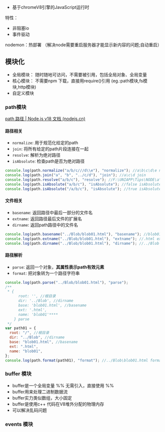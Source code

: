 - 基于chromeV8引擎的JavaScript运行时

特性：
- 非阻塞io
- 事件驱动

nodemon：热部署 （解决node需要重启服务器才能显示新内容的问题;自动重启）


## 模块化

- 全局模块： 随时随地可访问，不需要被引用，包括全局对象、全局变量 
- 核心模块： 不需要npm 下载，直接用require()引用 (eg.:path模块,fs模块,http模块)
- 自定义模块

### path模块

[path 路径 | Node.js v18 文档 (nodejs.cn)](https://nodejs.cn/dist/latest-v18.x/docs/api/path.html)

#### 路径相关

- `normalize`: 用于规范化给定的path
- `join`: 将所有给定的path片段连接在一起
- `resolve`: 解析为绝对路径
- `isAbsolute`: 检查path是否为绝对路径

```js
console.log(path.normalize("a/b/c///d\\e"), "normalize"); //a\b\c\d\e normalize
console.log(path.join("a", "b", "../c/d"), "join"); //a\c\d join
console.log(path.resolve("a/b/c"), "resolve"); //F:\UNIAPP\Tips\NODE\a\b\c resolve
console.log(path.isAbsolute("a/b/c"), "isAbsolute"); //false isAbsolute
console.log(path.isAbsolute("/a/b/c"), "isAbsolute"); //true isAbsolute
```
#### 文件相关

- `basename`: 返回路径中最后一部分的文件名
- `extname`: 返回路径最后文件的扩展名
- `dirname`: 返回path路径中的文件名

```js
console.log(path.basename("../Blob/blob01.html"), "basename"); //blob01.html basename
console.log(path.extname("../Blob/blob01.html"), "extname"); //.html extname
console.log(path.dirname("../Blob/blob01.html"), "dirname"); //../Blob dirname
```

#### 路径解析

- `parse`: 返回一个对象，**其属性表示path有效元素**
- `format`: 把对象转为一个路径字符串 
```js
console.log(path.parse("../Blob/blob01.html"), "parse");
/**
 * {
      root: '', //根目录
      dir: '../Blob', //dirname
      base: 'blob01.html', //basename
      ext: '.html',
      name: 'blob01'****
    } parse
 */
var path01 = {
  root: "/", //根目录
  dir: "../Blob", //dirname
  base: "blob01.html", //basename
  ext: ".html",
  name: "blob01",
};
console.log(path.format(path01), "format"); //../Blob\blob01.html format
```
### buffer 模块

- buffer是一个全局变量 %% 无需引入，直接使用 %%
- buffer用来处理二进制数据流
- buffer实力类似数组，大小固定
- buffer是使用c++ 代码在V8堆外分配的物理内存
- 可以解决乱码问题

### events 模块

